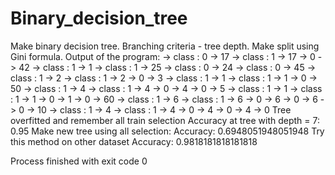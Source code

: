 # Binary_decision_tree
Make binary decision tree. Branching criteria - tree depth. Make split using Gini formula.
Output of the program:
                        -> class : 0
                    -> 17
                        -> class : 1
                -> 17
                    -> 0
            -> 42
                        -> class : 1
                    -> 1
                        -> class : 1
                -> 25
                        -> class : 0
                    -> 24
                        -> class : 0
        -> 45
                        -> class : 1
                    -> 2
                        -> class : 1
                -> 2
                    -> 0
            -> 3
                        -> class : 1
                    -> 1
                        -> class : 1
                -> 1
                    -> 0
    -> 50
                        -> class : 1
                    -> 4
                        -> class : 1
                -> 4
                    -> 0
            -> 4
                -> 0
        -> 5
                        -> class : 1
                    -> 1
                        -> class : 1
                -> 1
                    -> 0
            -> 1
                -> 0
-> 60
                        -> class : 1
                    -> 6
                        -> class : 1
                -> 6
                    -> 0
            -> 6
                -> 0
        -> 6
            -> 0
    -> 10
                        -> class : 1
                    -> 4
                        -> class : 1
                -> 4
                    -> 0
            -> 4
                -> 0
        -> 4
            -> 0
Tree overfitted and remember all train selection
Accuracy at tree with depth = 7:	0.95
Make new tree using all selection:
Accuracy:	0.6948051948051948
Try this method on other dataset
Accuracy:	0.9818181818181818

Process finished with exit code 0
